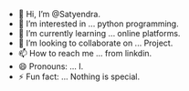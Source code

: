 - 👋 Hi, I’m @Satyendra.
- 👀 I’m interested in ... python programming. 
- 🌱 I’m currently learning ... online platforms. 
- 💞️ I’m looking to collaborate on ... Project.
- 📫 How to reach me ... from linkdin.
- 😄 Pronouns: ... I.
- ⚡ Fun fact: ... Nothing is special.

<!---
Satyendra1307/Satyendra1307 is a ✨ special ✨ repository because its `README.md` (this file) appears on your GitHub profile.
You can click the Preview link to take a look at your changes.
--->
